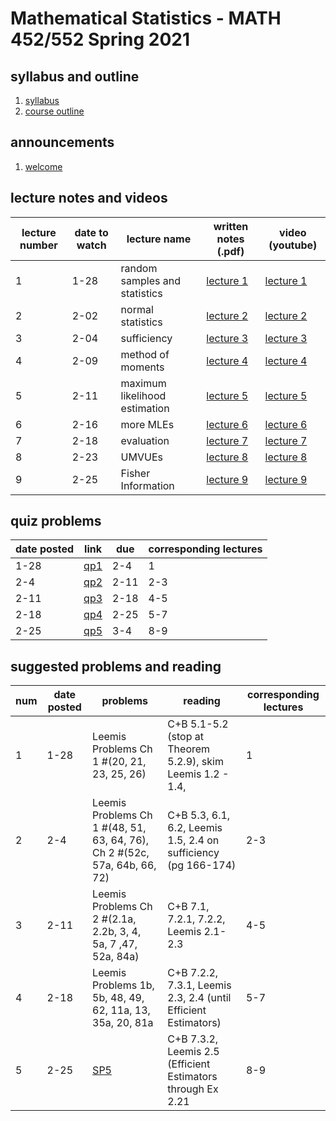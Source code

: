 # Mathematical Statistics - MATH 452/552 Spring 2021

## syllabus and outline

1. [syllabus](syllabus.md)
2. [course outline](outline.pdf)


## announcements

1. [welcome](announce/welcome.md)

## lecture notes and videos

lecture number | date to watch | lecture name | written notes (.pdf) | video (youtube) |
--- | --- | --- | --- | --- |
1 | 1-28 | random samples and statistics| [lecture 1](lns/lec1.pdf) | [lecture 1](https://youtu.be/OJ0woGBtGx4) |
2 | 2-02 | normal statistics| [lecture 2](lns/lec2.pdf) | [lecture 2](https://youtu.be/VDzTVhYpSas) |
3 | 2-04 | sufficiency| [lecture 3](lns/lec3.pdf) | [lecture 3](https://youtu.be/9RsodDdrbOA) |
4 | 2-09 | method of moments | [lecture 4](lns/lec4.pdf) | [lecture 4](https://youtu.be/mB14L8neaq4) |
5 | 2-11 | maximum likelihood estimation | [lecture 5](lns/lec5.pdf) | [lecture 5](https://youtu.be/ki0FiF5HMrg) |
6 | 2-16 | more MLEs | [lecture 6](lns/lec6.pdf) | [lecture 6](https://youtu.be/bGPcPIJEMg4) |
7 | 2-18 | evaluation | [lecture 7](lns/lec7.pdf) | [lecture 7](https://youtu.be/HNOf7_i2CNU) |
8 | 2-23 |  UMVUEs | [lecture 8](lns/lec8.pdf) | [lecture 8](https://youtu.be/XqLqiG4UK0A) |
9 | 2-25 | Fisher Information | [lecture 9](lns/lec9.pdf) | [lecture 9](https://youtu.be/kzFbHg_vbKY) | 

## quiz problems

date posted | link | due | corresponding lectures |
--- | --- | --- | --- |
1-28 | [qp1](qps/qp1.pdf) | 2-4 | 1 |
2-4 | [qp2](qps/qp2.pdf) | 2-11 | 2-3 |
2-11 | [qp3](qps/qp3.pdf) | 2-18 | 4-5 |
2-18 | [qp4](qps/qp4.pdf) | 2-25 | 5-7 |
2-25 | [qp5](qps/qp5.pdf) | 3-4 | 8-9 |

## suggested problems and reading

num | date posted | problems | reading | corresponding lectures |
--- | --- | --- | --- | --- |
1 | 1-28 | Leemis Problems Ch 1 #(20, 21, 23, 25, 26)  | C+B 5.1-5.2 (stop at Theorem 5.2.9), skim Leemis 1.2 - 1.4,  | 1 |
2 | 2-4 | Leemis Problems Ch 1 #(48, 51, 63, 64, 76), Ch 2 #(52c, 57a, 64b, 66, 72) | C+B 5.3, 6.1, 6.2, Leemis 1.5, 2.4 on sufficiency (pg 166-174)   | 2-3 |
3 | 2-11 | Leemis Problems Ch 2 #(2.1a, 2.2b, 3, 4, 5a, 7 ,47, 52a, 84a) | C+B 7.1, 7.2.1, 7.2.2, Leemis 2.1-2.3 | 4-5 |
4 | 2-18 | Leemis Problems  1b, 5b, 48, 49, 62, 11a, 13, 35a, 20, 81a  | C+B 7.2.2, 7.3.1, Leemis 2.3, 2.4 (until Efficient Estimators)| 5-7 |
5 | 2-25 | [SP5](sps/sp5.pdf) | C+B 7.3.2, Leemis 2.5 (Efficient Estimators through Ex 2.21 | 8-9 | 



